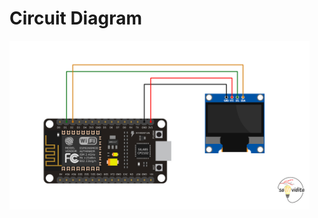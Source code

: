 # Circuit Diagram

<img align="left" alt="circuit diagram" width="480" src="/_images/nodeOLED.jpg"/>
